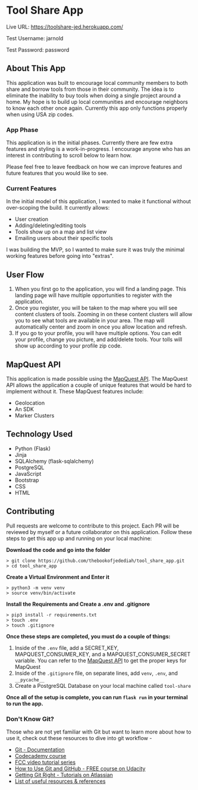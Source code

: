 # Tool Share App
Live URL: https://toolshare-jed.herokuapp.com/

Test Username: jarnold

Test Password: password

## About This App

This application was built to encourage local community members to both share and borrow tools from those in their community. 
The idea is to eliminate the inability to buy tools when doing a single project around a home. My hope is to build up local communities
and encourage neighbors to know each other once again. Currently this app only functions properly when using USA zip codes.

### App Phase

This application is in the initial phases. Currently there are few extra features and styling is a work-in-progress. I encourage anyone
who has an interest in contributing to scroll below to learn how. 

Please feel free to leave feedback on how we can improve features and future features that you would like to see. 

### Current Features

In the initial model of this application, I wanted to make it functional without over-scoping the build. It currently allows:
- User creation
- Adding/deleting/editing tools
- Tools show up on a map and list view
- Emailing users about their specific tools

I was building the MVP, so I wanted to make sure it was truly the minimal working features before going into "extras".

## User Flow

1. When you first go to the application, you will find a landing page. This landing page will have multiple opportunities to register with
the application.
2. Once you register, you will be taken to the map where you will see content clusters of tools. Zooming in on these content clusters will 
allow you to see what tools are available in your area. The map will automatically center and zoom in once you allow location and refresh.
3. If you go to your profile, you will have multiple options. You can edit your profile, change you picture, and add/delete tools. Your 
tolls will show up according to your profile zip code. 

## MapQuest API

This application is made possible using the [MapQuest API](https://developer.mapquest.com/). The MapQuest API allows the application
a couple of unique features that would be hard to implement without it. These MapQuest features include:
- Geolocation
- An SDK
- Marker Clusters

## Technology Used

- Python (Flask)
- Jinja
- SQLAlchemy (flask-sqlalchemy)
- PostgreSQL
- JavaScript
- Bootstrap
- CSS
- HTML

## Contributing

Pull requests are welcome to contribute to this project. Each PR will be reviewed by myself or a future collaborator on this application. Follow these steps to
get this app up and running on your local machine:

**Download the code and go into the folder**
```
> git clone https://github.com/thebookofjedediah/tool_share_app.git
> cd tool_share_app
```

**Create a Virtual Environment and Enter it**
```
> python3 -m venv venv
> source venv/bin/activate
```

**Install the Requirements and Create a .env and .gitignore**
```
> pip3 install -r requirements.txt
> touch .env
> touch .gitignore
```

**Once these steps are completed, you must do a couple of things:**
1. Inside of the `.env` file, add a SECRET_KEY, MAPQUEST_CONSUMER_KEY, and a MAPQUEST_CONSUMER_SECRET variable. You can refer to the 
[MapQuest API](https://developer.mapquest.com/) to get the proper keys for MapQuest
2. Inside of the `.gitignore` file, on separate lines, add `venv`, `.env`, and `__pycache__`
3. Create a PostgreSQL Database on your local machine called `tool-share`

**Once all of the setup is complete, you can run `flask run` in your terminal to run the app.**

### Don't Know Git?
Those who are not yet familiar with Git but want to learn more about how to use it, check out these resources to dive into git workflow -
- [Git - Documentation](https://git-scm.com/doc)
- [Codecademy course](https://www.codecademy.com/learn/learn-git)
- [FCC video tutorial series](https://www.youtube.com/watch?v=vR-y_2zWrIE&list=PLWKjhJtqVAbkFiqHnNaxpOPhh9tSWMXIF)
- [How to Use Git and GitHub - FREE course on Udacity](https://www.udacity.com/course/how-to-use-git-and-github--ud775#)
- [Getting Git Right - Tutorials on Atlassian](https://www.atlassian.com/git)
- [List of useful resources & references](https://gist.github.com/eashish93/3eca6a90fef1ea6e586b7ec211ff72a5)